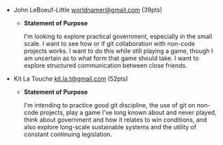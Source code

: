 - John LeBoeuf-Little <worldnamer@gmail.com> (39pts)
    - **Statement of Purpose**
    
        I'm looking to explore practical government, especially in the small scale. I want to see how or if git collaboration with non-code projects works. I want to do this while still playing a game, though I am uncertain as to what form that game should take. I want to explore structured communication between close friends.

- Kit La Touche <kit.la.t@gmail.com> (52pts)
    -  **Statement of Purpose**
        
        I'm intending to practice good git discipline, the use of git on non-code projects, play a game I've long known about and never played, think about government and how it relates to win conditions, and also explore long-scale sustainable systems and the utility of constant continuing legislation.

